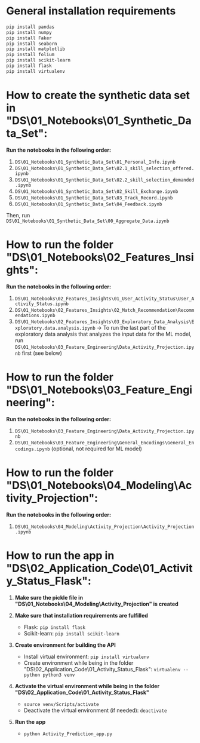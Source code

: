 # General installation requirements

```bash
pip install pandas
pip install numpy
pip install Faker
pip install seaborn
pip install matplotlib
pip install folium
pip install scikit-learn
pip install flask
pip install virtualenv
```

# How to create the synthetic data set in "DS\01_Notebooks\01_Synthetic_Data_Set":

**Run the notebooks in the following order:**

1. `DS\01_Notebooks\01_Synthetic_Data_Set\01_Personal_Info.ipynb`
2. `DS\01_Notebooks\01_Synthetic_Data_Set\02.1_skill_selection_offered.ipynb`
3. `DS\01_Notebooks\01_Synthetic_Data_Set\02.2_skill_selection_demanded.ipynb`
4. `DS\01_Notebooks\01_Synthetic_Data_Set\02_Skill_Exchange.ipynb`
5. `DS\01_Notebooks\01_Synthetic_Data_Set\03_Track_Record.ipynb`
6. `DS\01_Notebooks\01_Synthetic_Data_Set\04_Feedback.ipynb`

Then, run `DS\01_Notebooks\01_Synthetic_Data_Set\00_Aggregate_Data.ipynb`


# How to run the folder "DS\01_Notebooks\02_Features_Insights":

**Run the notebooks in the following order:**

1. `DS\01_Notebooks\02_Features_Insights\01_User_Activity_Status\User_Activity_Status.ipynb`
2. `DS\01_Notebooks\02_Features_Insights\02_Match_Recommendation\Recommendations.ipynb`
3. `DS\01_Notebooks\02_Features_Insights\03_Exploratory_Data_Analysis\Exploratory.data.analysis.ipynb`
-> To run the last part of the exploratory data analysis that analyzes the input data for the ML model, run `DS\01_Notebooks\03_Feature_Engineering\Data_Activity_Projection.ipynb` first (see below)


# How to run the folder "DS\01_Notebooks\03_Feature_Engineering":

**Run the notebooks in the following order:**

1. `DS\01_Notebooks\03_Feature_Engineering\Data_Activity_Projection.ipynb`
2. `DS\01_Notebooks\03_Feature_Engineering\General_Encodings\General_Encodings.ipynb` (optional, not required for ML model)


# How to run the folder "DS\01_Notebooks\04_Modeling\Activity_Projection":

**Run the notebooks in the following order:**

1. `DS\01_Notebooks\04_Modeling\Activity_Projection\Activity_Projection.ipynb`


# How to run the app in "DS\02_Application_Code\01_Activity_Status_Flask":

1. **Make sure the pickle file in "DS\01_Notebooks\04_Modeling\Activity_Projection" is created**

2. **Make sure that installation requirements are fulfilled**
    - Flask: `pip install flask`
    - Scikit-learn: `pip install scikit-learn`

3. **Create environment for building the API**
    - Install virtual environment: `pip install virtualenv`
    - Create environment while being in the folder "DS\02_Application_Code\01_Activity_Status_Flask": `virtualenv --python python3 venv`

4. **Activate the virtual environment while being in the folder "DS\02_Application_Code\01_Activity_Status_Flask"**
    - `source venv/Scripts/activate`
    - Deactivate the virtual environment (if needed): `deactivate`

5. **Run the app**
    - `python Activity_Prediction_app.py`